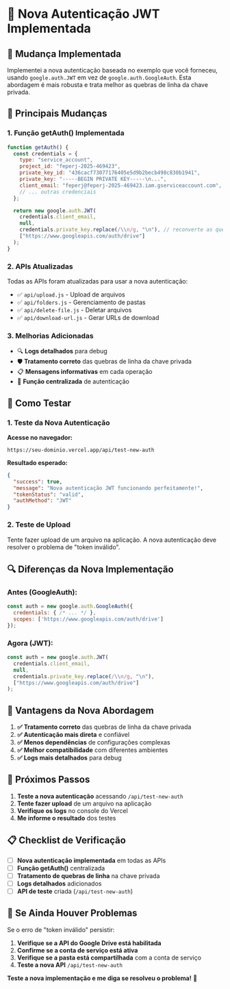 # 🔧 Nova Autenticação JWT Implementada

## 🚀 **Mudança Implementada**

Implementei a nova autenticação baseada no exemplo que você forneceu, usando `google.auth.JWT` em vez de `google.auth.GoogleAuth`. Esta abordagem é mais robusta e trata melhor as quebras de linha da chave privada.

## 🔄 **Principais Mudanças**

### **1. Função getAuth() Implementada**

```javascript
function getAuth() {
  const credentials = {
    type: "service_account",
    project_id: "feperj-2025-469423",
    private_key_id: "436cacf73077176405e5d9b2becb498c830b1941",
    private_key: "-----BEGIN PRIVATE KEY-----\n...",
    client_email: "feperj@feperj-2025-469423.iam.gserviceaccount.com",
    // ... outras credenciais
  };

  return new google.auth.JWT(
    credentials.client_email,
    null,
    credentials.private_key.replace(/\\n/g, "\n"), // reconverte as quebras de linha
    ["https://www.googleapis.com/auth/drive"]
  );
}
```

### **2. APIs Atualizadas**

Todas as APIs foram atualizadas para usar a nova autenticação:

- ✅ `api/upload.js` - Upload de arquivos
- ✅ `api/folders.js` - Gerenciamento de pastas
- ✅ `api/delete-file.js` - Deletar arquivos
- ✅ `api/download-url.js` - Gerar URLs de download

### **3. Melhorias Adicionadas**

- 🔍 **Logs detalhados** para debug
- 🛡️ **Tratamento correto** das quebras de linha da chave privada
- 📋 **Mensagens informativas** em cada operação
- 🔧 **Função centralizada** de autenticação

## 🧪 **Como Testar**

### **1. Teste da Nova Autenticação**

**Acesse no navegador:**
```
https://seu-dominio.vercel.app/api/test-new-auth
```

**Resultado esperado:**
```json
{
  "success": true,
  "message": "Nova autenticação JWT funcionando perfeitamente!",
  "tokenStatus": "valid",
  "authMethod": "JWT"
}
```

### **2. Teste de Upload**

Tente fazer upload de um arquivo na aplicação. A nova autenticação deve resolver o problema de "token inválido".

## 🔍 **Diferenças da Nova Implementação**

### **Antes (GoogleAuth):**
```javascript
const auth = new google.auth.GoogleAuth({
  credentials: { /* ... */ },
  scopes: ['https://www.googleapis.com/auth/drive']
});
```

### **Agora (JWT):**
```javascript
const auth = new google.auth.JWT(
  credentials.client_email,
  null,
  credentials.private_key.replace(/\\n/g, "\n"),
  ["https://www.googleapis.com/auth/drive"]
);
```

## 🎯 **Vantagens da Nova Abordagem**

1. **✅ Tratamento correto** das quebras de linha da chave privada
2. **✅ Autenticação mais direta** e confiável
3. **✅ Menos dependências** de configurações complexas
4. **✅ Melhor compatibilidade** com diferentes ambientes
5. **✅ Logs mais detalhados** para debug

## 🚀 **Próximos Passos**

1. **Teste a nova autenticação** acessando `/api/test-new-auth`
2. **Tente fazer upload** de um arquivo na aplicação
3. **Verifique os logs** no console do Vercel
4. **Me informe o resultado** dos testes

## 📋 **Checklist de Verificação**

- [ ] **Nova autenticação implementada** em todas as APIs
- [ ] **Função getAuth()** centralizada
- [ ] **Tratamento de quebras de linha** na chave privada
- [ ] **Logs detalhados** adicionados
- [ ] **API de teste** criada (`/api/test-new-auth`)

## 🔧 **Se Ainda Houver Problemas**

Se o erro de "token inválido" persistir:

1. **Verifique se a API do Google Drive está habilitada**
2. **Confirme se a conta de serviço está ativa**
3. **Verifique se a pasta está compartilhada** com a conta de serviço
4. **Teste a nova API** `/api/test-new-auth`

**Teste a nova implementação e me diga se resolveu o problema!** 🚀
